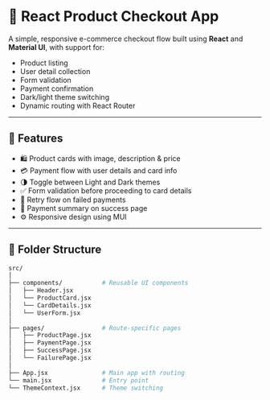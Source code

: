 # 🛒 React Product Checkout App

A simple, responsive e-commerce checkout flow built using **React** and **Material UI**, with support for:
- Product listing
- User detail collection
- Form validation
- Payment confirmation
- Dark/light theme switching
- Dynamic routing with React Router

---

## 🚀 Features

- 🛍️ Product cards with image, description & price
- 💳 Payment flow with user details and card info
- 🌗 Toggle between Light and Dark themes
- ✅ Form validation before proceeding to card details
- 🔁 Retry flow on failed payments
- 🧾 Payment summary on success page
- ⚙️ Responsive design using MUI

---

## 📂 Folder Structure

```bash
src/
│
├── components/           # Reusable UI components
│   ├── Header.jsx
│   └── ProductCard.jsx
│   └── CardDetails.jsx
│   └── UserForm.jsx
│
├── pages/                # Route-specific pages
│   ├── ProductPage.jsx
│   ├── PaymentPage.jsx
│   ├── SuccessPage.jsx
│   └── FailurePage.jsx
│
├── App.jsx               # Main app with routing
└── main.jsx              # Entry point
└── ThemeContext.jsx      # Theme switching
